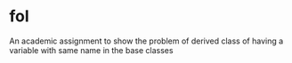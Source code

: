 # fol
An academic assignment to show the problem of derived class of having a variable with same name in the base classes
